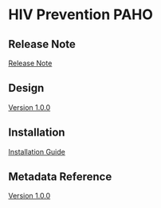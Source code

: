 # HIV Prevention PAHO

## Release Note

[Release Note](#hiv-cs-release-note)

## Design

[Version 1.0.0](#hiv-cs-design)

## Installation

[Installation Guide](#hiv-prev-paho-installation)

## Metadata Reference

[Version 1.0.0](https://packages.dhis2.org/en/HIV_CS/1.0.0/DHIS2.39/HIV_CS_COMPLETE_1.0.0_DHIS2.39.xlsx)
